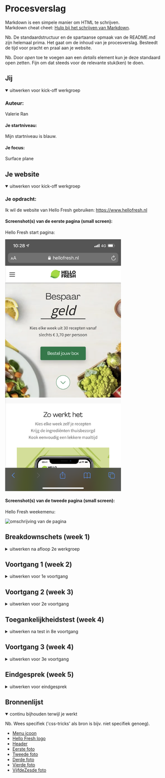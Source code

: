 # Procesverslag
Markdown is een simpele manier om HTML te schrijven.  
Markdown cheat cheet: [Hulp bij het schrijven van Markdown](https://github.com/adam-p/markdown-here/wiki/Markdown-Cheatsheet).

Nb. De standaardstructuur en de spartaanse opmaak van de README.md zijn helemaal prima. Het gaat om de inhoud van je procesverslag. Besteedt de tijd voor pracht en praal aan je website.

Nb. Door *open* toe te voegen aan een *details* element kun je deze standaard open zetten. Fijn om dat steeds voor de relevante stuk(ken) te doen.





## Jij

<details open>
<summary>uitwerken voor kick-off werkgroep</summary>

### Auteur:
Valerie Ran

#### Je startniveau:
Mijn startniveau is blauw.

#### Je focus:
Surface plane
 
</details>





## Je website

<details open>
<summary>uitwerken voor kick-off werkgroep</summary>

### Je opdracht:
Ik wil de website van Hello Fresh gebruiken: https://www.hellofresh.nl

#### Screenshot(s) van de eerste pagina (small screen): 
<p> Hello Fresh start pagina:</p> 

<img src="images/hf-beginscherm.PNG" width="375px" alt="omschrijving van de pagina">

#### Screenshot(s) van de tweede pagina (small screen):
<p> Hello Fresh weekemenu: </p>

<img src="images/hf-weekmenu.PNG" width="375px" alt="omschrijving van de pagina">
 
</details>





## Breakdownschets (week 1)

<details>
<summary>uitwerken na afloop 2e werkgroep</summary>

### de hele pagina: 
<img src="images/hf-beginscherm-bds.png" width="375px" alt="">

<img src="images/hf-weekmenu-bds.png" width="375px" alt="">

### dynamisch deel (bijv menu): 
<img src="images/dynamisch.png" width="375px" alt="breakdown van een dynamisch deel">

### wellicht nog een dynamisch deel (bijv filter): 
<p> Op het beginscherm staat een zin waarin het laatste woord na enkele seconde veranderd. Dit is te doen met Java Script. </p>
<img src="images/dynamisch2.png" width="375px" alt="breakdown van nog een dynamisch deel">

</details>





## Voortgang 1 (week 2)

<details>
<summary>uitwerken voor 1e voortgang</summary>

### Stand van zaken
Het ging beter en sneller dan ik van te voren had gedacht. Ik ben alleen wat te laat begonnen met mijn website waardoor ik nog niet zo heel ver ben, maar ik heb er wel vertrouwen in! Ik heb het langst gedaan over de button die in het plaatjes moest komen. Dit wilde maar niet lukken dus ik moest weer even research doen naar de opdrachten uit de les en uiteindelijk is het gelukt! 





### Agenda voor meeting
samen met je groepje opstellen

| Roos           | Mina               | Ik           | student 4        |
| ---            | ---                | ---          | ---              |
| Centreren      | Schaalprobleem     | Centreren    | en dan ik dat    |
| Schaalprobleem | dit als er tijd is | De footer    | dit wil ik zeker |
| ...            | ...                | ...          | ...              |


### Verslag van meeting

- Centreren is nu een stuk duidelijker!
- Schaalprobleem hebben we het niet over gehad, hier had ik zelf geen probleem mee dus het maakt voor mij niet uit.


</details>





## Voortgang 2 (week 3)

<details>
<summary>uitwerken voor 2e voortgang</summary>

### Stand van zaken
Ik heb gewerkt aan mijn hamburger menu maar dit wil absoluut niet lukken helaas. Ik hoop hier in de gesprekken verder mee te komen.


### Agenda voor meeting
samen met je groepje opstellen

| Roos              | Mina           | Ik           | student 4        |
| ---               | ---            | ---          | ---              |
| Hamburger m.      | Hamburger m.   | Hamburger m. | en dan ik dat    |
|                   | Carousel       | Bronnen      |                  |
| ...               | ...            | ...          | ...              |


### Verslag van meeting

- Opdracht over het hamburger menu hebben we gezamelijk opnieuw gedaan.
- Draai carousel is ook uitgelegd, dit wil ik ook gaan toepassen in mijn website dus dat is fijn. 


</details>





## Toegankelijkheidstest (week 4)

<details>
<summary>uitwerken na test in 8e voortgang</summary>

### Bevindingen
Lijst met je bevindingen die in de test naar voren kwamen:

#### Muis en toetsenbord
Een knop op mijn website doet het nog niet. De knop veranderd niet bij het klikken en zodra er geklikt wordt springt de website weer helemaal naar boven toe. Verder werkt de site goed. 

Ik moet ven de link checken en de states. 


#### Beperkingen. 
Ik heb verschillende beperkingen uitgeprobeerd zoals oog beperkingen met brillen, concentratieproblemen met een ballon en spasme met een elktronisch apparaat. 

Met de brillen is het contract op mijn website best goed. Ik heb niet het idee dat ik iets moet aanpassen alleen de letters mogelijk wat groter. Bij spasmes ging het goed. Er hoeft niks getyped te worden dus dat is fijn. Een screenreader kan wel toegevoegd worden.

De ballon met concentratie problemen vond ik zelf lastig te ervaren. Maar de website is overzichtelijk en niet te druk dus ik denk dat dit met concentratie problemen goed te doen moet zijn.

Het elektronische apparaat vond ik heel interessant om uit te proberen. Door de schokkende bewegingen was het lastig om de muis te besturen en om te typen. Gelukkig komt typen niet veel voor op mijn website. En de knoppen zijn groot genoeg.

#### Screenreader. 
Ik moest screenreader aanzetten op mijn laptop en toen ben ik meteen begonnen. Ik snapte er niks van helaas dus daarom heb ik eerst nog even de handleiding door genomen. De screenreader kon het prima voorlezen.


</details>



## Voortgang 3 (week 4)

<details>
<summary>uitwerken voor 3e voortgang</summary>

### Stand van zaken
Mijn site is zo goed als af. Er zijn nog een paar kleine dingen dingen die aangepast moeten worden maar verder gaat het goed.


### Agenda voor meeting
samen met je groepje opstellen

| Roos           | Mina               | Ik           | student 4        |
| ---            | ---                | ---          | ---              |
| Focus state    | Javascript         | Root aangeven| en dan ik dat    |
| Omdraaien elem-                       css
  enten incss    | Instagram live     |              | dit wil ik zeker |
| ...            | linken             | ...          | ...              |


### Verslag van meeting
hier na afloop snel de uitkomsten van de meeting vastleggen

- Mina's vraag over JS is uitgelegd.
- De state's zijn nog een keer uitgelegd.
- Root is uitgelegd.
- ...

</details>





## Eindgesprek (week 5)

<details>
<summary>uitwerken voor eindgesprek</summary>

### Stand van zaken
hier dit ging goed & dit was lastig (neem ook screenshots op van delen van je website en code)

### Screenshot(s)

hier screenshot(s) van je eindresultaat

</details>





## Bronnenlijst

<details open>
<summary>continu bijhouden terwijl je werkt</summary>

Nb. Wees specifiek ('css-tricks' als bron is bijv. niet specifiek genoeg).

 <ul>
                <li> <a href="http://www.stickpng.com/img/icons-logos-emojis/menu-icons/hamburger-menu-icon">Menu icoon</a> </li>
                <li>  <a href="https://www.hellofresh.nl/">Hello Fresh logo</a> </li> 
                <li> <a href="https://img.hellofresh.com/c_fill,f_auto,fl_lossy,h_410,q_auto,w_380/hellofresh_website/gb/cms/homepage/HF_App_web_landing_page_newbanners_desktop_767x410.jpg">Header</a> </li>   
                <li> <a href="https://img.hellofresh.com/f_auto,fl_lossy,q_auto,w_820/hellofresh_website/be/cms/homepage/image_columns/hiw-1-v2.png"> Eerste foto</a>  </li> 
                <li> <a href="https://img.hellofresh.com/f_auto,fl_lossy,q_auto,w_820/hellofresh_website/be/cms/homepage/image_columns/hiw-2-v2.png"> Tweede foto </a> </li>
                <li> <a href="https://img.hellofresh.com/f_auto,fl_lossy,q_auto,w_820/hellofresh_website/be/cms/homepage/image_columns/hiw-3-v2.png"> Derde foto </a> </li>
                <li> <a href="https://img.hellofresh.com/f_auto,fl_lossy,q_auto,w_820/hellofresh_website/be/cms/homepage/image_columns/hiw-4-v3.png"> Vierde foto </a> </li>
                <li> <a href="https://img.hellofresh.com/f_auto,fl_lossy,q_auto,w_660/hellofresh_website/be/cms/homepage/main_section/desktop_goodforyou-v2.png"> VijfdeZesde foto</a> </li>
            </ul>

</details>